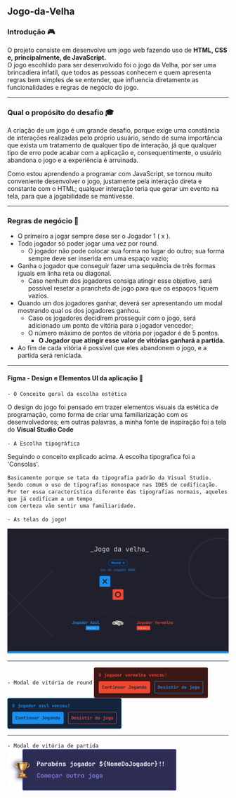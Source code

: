 ## Jogo-da-Velha
### Introdução 🎮
O projeto consiste em desenvolve um jogo web fazendo uso de <strong> HTML, CSS e, principalmente, de JavaScript.</strong>  
O jogo escohlido para ser desenvolvido foi o jogo da Velha, por ser uma brincadiera infatil, que todos as pessoas conhecem e quem apresenta regras bem simples de se entender, que influencia diretamente as funcionalidades e regras de negócio do jogo. 
<hr>

### Qual o propósito do desafio 🎓  
A criação de um jogo é um grande desafio, porque exige uma constância de interações realizadas pelo próprio usuário, sendo de suma importância que exista um tratamento de qualquer tipo de interação, já que qualquer tipo de erro pode acabar com a aplicação e, consequentimente, o usuário abandona o jogo e a experiência é arruinada. 

Como estou aprendendo a programar com JavaScript, se tornou muito conveniente desenvolver o jogo, justamente pela interação direta e constante com o HTML; qualquer interação teria que gerar um evento na tela, para que a jogabilidade se mantivesse. 
<hr>

### Regras de negócio 📜
 
- O primeiro a jogar sempre dese ser o Jogador 1 ( x ). 
- Todo jogador só poder jogar uma vez por round. 
    - O jogador não pode colocar sua forma no lugar do outro; sua forma sempre deve ser inserida em uma espaço vazio; 
- Ganha o jogador que conseguir fazer uma sequência de três formas iguais em linha reta ou diagonal. 
    - Caso nenhum dos jogadores consiga atingir esse objetivo, será possível resetar a prancheta de jogo para que os espaços fiquem vazios. 
- Quando um dos jogadores ganhar, deverá ser apresentando um modal mostrando qual os dos jogadores ganhou.
    - Caso os jogadores decidirem prosseguir com o jogo, será adicionado um ponto de vitória para o jogador vencedor; 
    - O número máximo de pontos de vitória por jogador é de 5 pontos. 
        - <strong> O Jogador que atingir esse valor de vitórias ganhará a partida. </strong> 
- Ao fim de cada vitória é possível que eles abandonem o jogo, e a partida será reniciada. 

<hr>

#### Figma - Design e Elementos UI da aplicação 🎨  

`- O Conceito geral da escolha estética`

O design do jogo foi pensado em trazer elementos visuais da estética de programação, como forma de criar uma familiarização com os desenvolvedores; em outras palavras, a minha fonte de inspiração foi a tela do <strong> Visual Studio Code </strong>

`- A Escolha tipográfica`

Seguindo o conceito explicado acima. A escolha tipografica foi a 'Consolas'. 

```
Basicamente porque se tata da tipografia padrão da Visual Studio. 
Sendo comum o uso de tipografias monospace nas IDES de codificação. 
Por ter essa característica diferente das tipografias normais, aqueles que já codificam a um tempo
com certeza vão sentir uma familiaridade. 
```
`- As telas do jogo!`

![Tela Preta do jogo da Velha](https://raw.githubusercontent.com/MatheusPacco/Jogo-da-Velha/main/Tela%20-%20Documentacao/Black%20Mode.png "Tela black mode Padrão do jogo")

<hr>

`- Modal de vitória de round`
<img src="https://raw.githubusercontent.com/MatheusPacco/Jogo-da-Velha/main/Tela%20-%20Documentacao/Frame%2014.png" width="260px" align="center">
<img src="https://raw.githubusercontent.com/MatheusPacco/Jogo-da-Velha/main/Tela%20-%20Documentacao/Frame%2013.png" width="260px" align="center">

<hr>

`- Modal de vitória de partida`
<img src="https://raw.githubusercontent.com/MatheusPacco/Jogo-da-Velha/main/Tela%20-%20Documentacao/Modal%20de%20Vencedor.png" width="385px" align="center">
